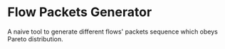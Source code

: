 # Flow Packets Generator
A naive tool to generate different flows' packets sequence which obeys Pareto distribution.